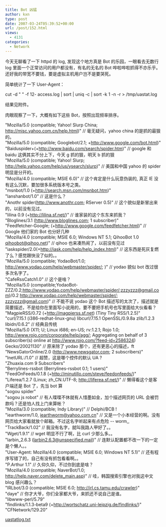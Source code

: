 ```yaml
---
title: Bot 凶猛
author: kxn
type: post
date: 2007-03-24T05:39:52+00:00
url: /post/152.html
views:
  - 4131
categories:
  - Network
---
```


今天无聊看了一下 httpd 的 log, 发现这个地方真是 Bot 的乐园，一眼看去无数行 log 里面一个正常访问的用户都没有，有名的无名的 Bot 哗啦哗啦抓得不亦乐乎。还好我的带宽不要钱，要是虚拟主机用户岂不是要哭死。

简单统计了一下 User-Agent：

cut -d " " -f 12- access.log | sort | uniq -c | sort -k 1 -n -r > /tmp/uastat.log

结果见附件。

肉眼观察了一下，大概有如下这些 Bot，按照出现频率排序。

"Mozilla/5.0 (compatible; Yahoo! Slurp China; http://misc.yahoo.com.cn/help.html)" // 毫无疑问，yahoo china 的是抓的最狠的。  
"Mozilla/5.0 (compatible; Googlebot/2.1; +http://www.google.com/bot.html)"  
"Baiduspider+(+http://www.baidu.com/search/spider.htm)" // google 和 baidu 这俩其实不分上下，今天 g 抓的狠，明天 b 抓的狠  
"Mozilla/5.0 (compatible; Yahoo! Slurp; http://help.yahoo.com/help/us/ysearch/slurp)" // 美国和中国 yahoo 的 spider 明显是分开的。  
"Mozilla/4.0 (compatible; MSIE 6.0)" // 这个肯定是什么玩意伪装的, 真正 IE 没有这么沉默，要加很多系统版本号之类。  
"msnbot/1.0 (+http://search.msn.com/msnbot.htm)"  
"lanshanbot/1.0" // 这是什么？  
"Anothr spider(http://www.anothr.com; RServer 0.5)" // 这个貌似是新冒出来的，以前没有见过。  
"lilina 0.9 (+http://lilina.sf.net/)" // 谁家装的这个东东来抓我？  
"Bloglines/3.1 (http://www.bloglines.com; 1 subscriber)"  
"Feedfetcher-Google; (+http://www.google.com/feedfetcher.html)" // Google 他们家的 Bot 也分好几种  
"Mozilla/4.0 (compatible; MSIE 6.0; Windows NT 5.1; QihooBot 1.0 qihoobot@qihoo.net)" // qihoo 也来凑热闹了，以前没有见过  
"iaskspider/2.0(+http://iask.com/help/help_index.html)" // 这东西是死灰复燃了么？感觉跟快没了似的。。  
"Mozilla/5.0 (compatible; YodaoBot/1.0; http://www.yodao.com/help/webmaster/spider/; )" // yodao 貌似 bot 改过很多次名字了。  
"CafeRssCatch1.0" // 这个是啥？  
"Mozilla/5.0 (compatible;YodaoBot-ZZZ/0.2;http://www.yodao.com/help/webmaster/spider/;zzzyzzz@gmail.com)/0.2 http://www.yodao.com/help/webmaster/spider/; zzzyzzz@gmail.com)" // 不能不说 yodao 这个 Bot 描述写的太次了，描述就是简要描述，不是给你在里面写小说用的，要不要把手机号也写里面给大伙看看？  
"MagpieRSS/0.72 (+http://magpierss.sf.net) (Tiny Tiny RSS/1.2.5)"  
"curl/7.15.1 (i386-redhat-linux-gnu) libcurl/7.15.1 OpenSSL/0.9.8a zlib/1.2.3 libidn/0.6.2" // 经典且传统  
"Mozilla/5.0 (X11; U; Linux i686; en-US; rv:1.2.1; Rojo 1.0; http://www.rojo.com/corporate/help/agg/; Aggregating on behalf of 3 subscriber(s) online at http://www.rojo.com/?feed-id=2586324) Gecko/20021130" // 原来除了 yodao 那个，还有更恶心的描述，ft  
"NewsGatorOnline/2.0 (http://www.newsgator.com; 2 subscribers)"  
"InetURL:/1.0" // 超赞，这是哪个控件的默认 UA ?  
"Zhuaxia.com 9 Subscribers"  
"Berrylines-rssbot (Berrylines-rssbot 0.1; 1 users)"  
"FeedOnFeeds/0.1.8 (+http://minutillo.com/steve/feedonfeeds/)"  
"Liferea/1.2.7 (Linux; zh_CN.UTF-8; http://liferea.sf.net/)" // 懒得看这个是客户端还是 Bot 了，先当 bot 算  
"sogou spider"  
"sogou js robot" // 有人喋喋不休就有人惜墨如金，加个描述网页的 URL 会被罚款吗？还是怕人找上门来算帐？  
"Mozilla/3.0 (compatible; Indy Library)" // Delphi/BCB !  
"iearthworm/1.0, iearthworm@yahoo.com.cn" // 又是一个小本经营的啊。没有网页给大家看就放个邮箱。不过这名字听起来有点危险 -- worm,,  
"TrackBack/1.02" // 我没有名字，就叫我路人甲好了。。  
"Wget/1.9.1" // wget 明显不行了啊，比 curl 少那么多。。  
"larbin_2.6.3 (larbin2.6.3@unspecified.mail)" // 连默认配置都不改一下的一定是个懒人。。  
"User-Agent: Mozilla/4.0 (compatible; MSIE 6.0; Windows NT 5.1)" // 还有程序写错了的，自己有没有抓包看看啊。。  
"P.Arthur 1.1" // 久仰久仰，不过你到底是啥？  
"Mozilla/4.0 (compatible; NaverBot/1.0; http://help.naver.com/delete_main.asp)" // 哇，韩国搜索引擎也对我这中文 blog 感兴趣么？  
"IRLbot/3.0 (compatible; MSIE 6.0; http://irl.cs.tamu.edu/crawler)"  
"daye" // 你才大爷，你们全家都大爷，来抓还不说自己是谁。  
"libwww-perl/5.79"  
"findlinks/1.1.3-beta9 (+http://wortschatz.uni-leipzig.de/findlinks/)"  
"CFNetwork/129.20"

[uastatlog.txt][1]

[1]: http://blog.kangkang.org/wordpress/wp-content/uploads/2007/03/uastatlog.txt "uastatlog.txt"
